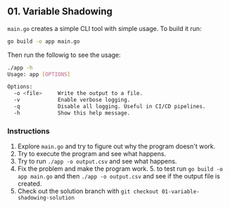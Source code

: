 ## 01. Variable Shadowing

`main.go` creates a simple CLI tool with simple usage. To build it run:
```bash
go build -o app main.go
```

Then run the followig to see the usage:
```bash
./app -h
Usage: app [OPTIONS]

Options:
  -o <file>     Write the output to a file.
  -v            Enable verbose logging.
  -q            Disable all logging. Useful in CI/CD pipelines.
  -h            Show this help message.


```

### Instructions

1. Explore `main.go` and try to figure out why the program doesn't work.
2. Try to execute the program and see what happens. 
3. Try to run `./app -o output.csv` and see what happens.
4. Fix the problem and make the program work.
   5. to test run `go build -o app main.go` and then `./app -o output.csv` and see if the output file is created.
6. Check out the solution branch with `git checkout 01-variable-shadowing-solution`
